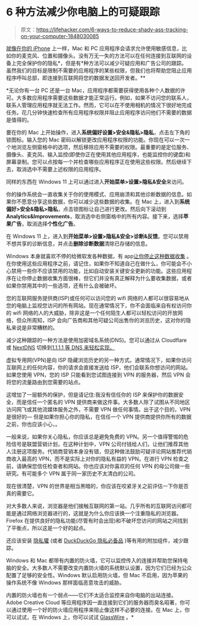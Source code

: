 # 6 种方法减少你电脑上的可疑跟踪

> 原文：<https://lifehacker.com/6-ways-to-reduce-shady-ass-tracking-on-your-computer-1848030085>

[就像在你的 iPhone](https://lifehacker.com/your-iphone-apps-know-way-too-much-about-you-1847964294) 上一样，Mac 和 PC 应用程序会请求允许使用敏感信息，比如你的麦克风、位置和摄像头。没有万无一失的方法可以在任何连接到互联网的设备上完全保护你的隐私*，但是有*种方法可以减少可疑应用和广告公司的跟踪。虽然我们的目标是限制不需要的应用程序的某些权限，但我们也将帮助您阻止应用程序呼叫总部，即连接到互联网将您的数据发送回开发者。**

 *无论你有一台 PC 还是一台 Mac，应用程序都需要获得使用各种个人数据的许可。大多数应用程序需要这些数据才能正常运行。例如，如果不访问您的联系人，联系人管理应用程序就无法工作。然而，它可以在不使用相机的情况下很好地完成任务。花几分钟快速检查所有应用程序权限并阻止应用程序访问他们不需要的数据是值得的。

要在你的 Mac 上开始操作，进入**系统偏好设置>安全&隐私>隐私**，点击左下角的锁图标。输入您的 Mac 密码以解锁更改应用程序权限的功能。你现在可以一次一个地浏览左侧窗格中的选项，然后移除应用不需要的权限。最重要的是定位服务、摄像头、麦克风、输入监控(即使你正在使用其他应用程序，也能监控你的键盘)和屏幕录制。您可以点按每一个并检查哪些应用程序正在使用这些权限。然后继续下去，取消选中不需要上述权限的应用程序。

同样的东西在 Windows 11 上可以通过进入**开始菜单>设置>隐私&安全**来访问。

你的操作系统会一直收集关于你的使用模式、应用崩溃和其他诊断数据的信息。如果你不愿意分享这些数据，你可以减少这些数据的收集。在 Mac 上，进入到**系统偏好>安全&隐私>隐私**，点击锁图标让自己进行更改。然后向下滚动到**Analytics&Improvements**，取消选中右侧窗格中的所有内容。接下来，选择**苹果广告**，取消选择**个性化广告**。

在 Windows 11 上，进入到**开始菜单>设置>隐私&安全>诊断&反馈**。您可以禁用不想共享的诊断信息，并点击**删除诊断数据**清除已存储的信息。

Windows 本身就喜欢不停的给微软发各种数据，有 app[让你停止这种数据收集](https://lifehacker.com/increase-your-privacy-in-windows-10-with-o-o-shutup10-1833945565) 。在你使用这些应用程序之前，请记住，如果你不知道自己在做什么，你可能会不小心禁用一些你不应该禁用的功能，比如自动安装关键安全更新的功能。这些应用程序在让你停止数据收集方面很棒，但它们并没有真正解释为什么要收集数据，或者如果你禁用其中的一些选项，还有什么会被破坏。

您的互联网服务提供商(ISP)或任何可以访问您的 wifi 网络的人都可以很容易地从您的电脑上监视您访问的所有网站。现在通常情况下，你不会面临来自有权访问你的 wifi 网络的人的大威胁，除非这是一个任何陌生人都可以轻松访问的开放网络，但众所周知，ISP 会向广告商和其他可疑公司出售你的浏览历史，这对你的隐私来说是非常糟糕的。

减少这种跟踪的一种方法是使用加密域名系统(DNS)。您可以通过从 Cloudflare 或 [NextDNS](https://nextdns.io) 切换到[1.1.1.1 等 DNS 来轻松实现。](https://lifehacker.com/how-to-manage-cloudflares-new-dns-app-1830435734)

虚拟专用网(VPN)是向 ISP 隐藏浏览历史的另一种方式。通常情况下，如果你访问互联网上的任何内容，你的请求会直接发送给 ISP，他们会联系你想访问的网站。如果您使用 VPN，您的 ISP 只能看到您试图连接到 VPN 的服务器，然后 VPN 会将您的流量路由到您需要的站点。

这增加了一层额外的保护，但是请记住:我没有信任你的 ISP 来保护你的数据安全，而是信任一个匿名的 VPN 提供商来做这件事。大多数人除了试图从不同地区访问网飞或其他流媒体服务之外，不需要 VPN 做任何事情。出于这个目的，VPN 是很好的— 但是如果你担心你的隐私，在信任一个 VPN 提供商提供你所有的数据之前，你也应该小心，。

一般来说，如果你关心隐私，你应该总是避免免费的 VPN。另一个值得警惕的危险信号是联盟营销计划，在这种计划中，VPN 公司付钱给人们，让他们推荐其他人注册这项服务。代销商营销本身没有错，但这种做法鼓励可疑评论网站推荐代销商收入最高的 VPN，而不是实际上对你的隐私有益的 VPN。在进行 VPN 检查之前，请确保您信任检查者和网站。你也应该对你喜欢的任何 VPN 的母公司做一些研究。有可能多个 VPN 属于同一家历史不太清白的公司。

现在很清楚，VPN 的世界是相当黑暗的，你应该在咬紧牙关之前评估一下你是否真的需要它。

对大多数人来说，浏览器是他们接触互联网的第一站。几乎所有的互联网访问都可能是通过网络浏览器进行的，这就是为什么你应该换一个注重隐私的浏览器。Firefox 在提供良好的隐私功能(尽管有时会出现)和不破坏您访问的网站之间找到了平衡点，所以这是一个好的起点。

还应该安装 [隐私獾](https://addons.mozilla.org/en-US/firefox/addon/privacy-badger17/) (或者 [DuckDuckGo 隐私必备品](https://addons.mozilla.org/en-US/firefox/addon/duckduckgo-for-firefox/) )等有用的附加组件，减少跟踪。

Windows 和 Mac 都带有内置的防火墙，它可以监控传入的连接并帮助您保持电脑的安全。大多数人不需要改变内置防火墙的系统默认设置，因为它们已经为公众配置了足够的安全性。Windows 默认启用防火墙，但 Mac 不启用，因为苹果的操作系统不像 Windows 那样面临恶意攻击的威胁。

内置的防火墙也有一个弱点——它们不太适合监控来自你电脑的出站连接。Adobe Creative Cloud 等应用程序因一直连接到它们的服务器而臭名昭著，你可以通过使用一个好的防火墙应用程序来阻止像这样不必要的连接。在 Mac 上，你可以试试，在 Windows 上，你可以试试 [GlassWire](https://www.glasswire.com) 。*